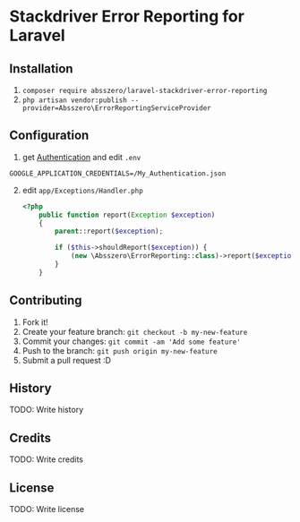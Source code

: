 # Stackdriver Error Reporting for Laravel

## Installation

1. `composer require absszero/laravel-stackdriver-error-reporting`
2. `php artisan vendor:publish --provider=Absszero\ErrorReportingServiceProvider`

## Configuration
1. get [Authentication](https://cloud.google.com/docs/authentication/getting-started) and edit `.env`
```
GOOGLE_APPLICATION_CREDENTIALS=/My_Authentication.json
```
2. edit `app/Exceptions/Handler.php`

    ```php
    <?php
        public function report(Exception $exception)
        {
            parent::report($exception);
    
            if ($this->shouldReport($exception)) {
                (new \Absszero\ErrorReporting::class)->report($exception);
            }
        }
    ```


## Contributing

1. Fork it!
2. Create your feature branch: `git checkout -b my-new-feature`
3. Commit your changes: `git commit -am 'Add some feature'`
4. Push to the branch: `git push origin my-new-feature`
5. Submit a pull request :D

## History

TODO: Write history

## Credits

TODO: Write credits

## License

TODO: Write license
